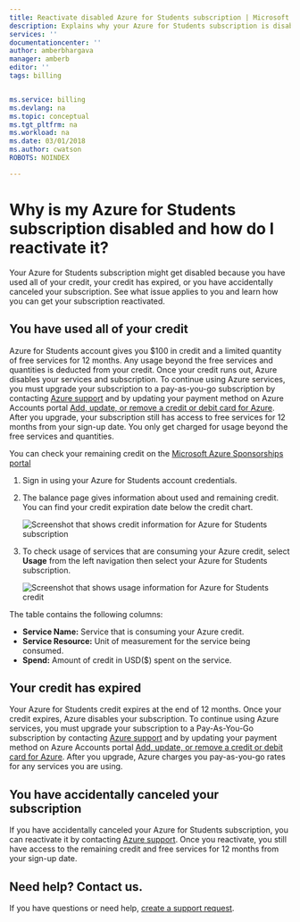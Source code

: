 ```yaml
---
title: Reactivate disabled Azure for Students subscription | Microsoft Docs
description: Explains why your Azure for Students subscription is disabled and how to reactivate it.
services: ''
documentationcenter: ''
author: amberbhargava
manager: amberb
editor: ''
tags: billing


ms.service: billing
ms.devlang: na
ms.topic: conceptual
ms.tgt_pltfrm: na
ms.workload: na
ms.date: 03/01/2018
ms.author: cwatson
ROBOTS: NOINDEX

---
```

# Why is my Azure for Students subscription disabled and how do I reactivate it?

Your Azure for Students subscription might get disabled because you have used all of your credit, your credit has expired, or you have accidentally canceled your subscription. See what issue applies to you and learn how you can get your subscription reactivated.

## You have used all of your credit

Azure for Students account gives you $100 in credit and a limited quantity of free services for 12 months. Any usage beyond the free services and quantities is deducted from your credit. Once your credit runs out, Azure disables your services and subscription. To continue using Azure services, you must upgrade your subscription to a pay-as-you-go subscription by contacting [Azure support](https://portal.azure.com/?#blade/Microsoft_Azure_Support/HelpAndSupportBlade) and by updating your payment method on Azure Accounts portal [Add, update, or remove a credit or debit card for Azure](https://docs.microsoft.com/en-us/azure/billing/billing-how-to-change-credit-card). After you upgrade, your subscription still has access to free services for 12 months from your sign-up date. You only get charged for usage beyond the free services and quantities.

You can check your remaining credit on the [Microsoft Azure Sponsorships portal](https://www.microsoftazuresponsorships.com/balance)

1. Sign in using your Azure for Students account credentials.
2. The balance page gives information about used and remaining credit. You can find your credit expiration date below the credit chart.  
   
    ![Screenshot that shows credit information for Azure for Students subscription](./media/billing-azurestudents-subscription-disabled/azurestudents-credit-balance.png)

3. To check usage of services that are consuming your Azure credit, select **Usage** from the left navigation then select your Azure for Students subscription.

    ![Screenshot that shows usage information for Azure for Students credit](./media/billing-azurestudents-subscription-disabled/azurestudents-credit-usage.png)

The table contains the following columns:

* **Service Name:** Service that is consuming your Azure credit.
* **Service Resource:** Unit of measurement for the service being consumed.
* **Spend:** Amount of credit in USD($) spent on the service.


## Your credit has expired

Your Azure for Students credit expires at the end of 12 months. Once your credit expires, Azure disables your subscription. To continue using Azure services, you must upgrade your subscription to a Pay-As-You-Go subscription by contacting [Azure support](https://portal.azure.com/?#blade/Microsoft_Azure_Support/HelpAndSupportBlade) and by updating your payment method on Azure Accounts portal [Add, update, or remove a credit or debit card for Azure](https://docs.microsoft.com/en-us/azure/billing/billing-how-to-change-credit-card). After you upgrade, Azure charges you pay-as-you-go rates for any services you are using.


## You have accidentally canceled your subscription

If you have accidentally canceled your Azure for Students subscription, you can reactivate it by contacting [Azure support](https://portal.azure.com/?#blade/Microsoft_Azure_Support/HelpAndSupportBlade). Once you reactivate, you still have access to the remaining credit and free services for 12 months from your sign-up date.

## Need help? Contact us.

If you have questions or need help, [create a support request](https://portal.azure.com/#blade/Microsoft_Azure_Support/HelpAndSupportBlade/newsupportrequest).
